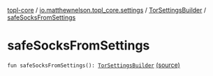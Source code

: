 [topl-core](../../index.md) / [io.matthewnelson.topl_core.settings](../index.md) / [TorSettingsBuilder](index.md) / [safeSocksFromSettings](./safe-socks-from-settings.md)

# safeSocksFromSettings

`fun safeSocksFromSettings(): `[`TorSettingsBuilder`](index.md) [(source)](https://github.com/05nelsonm/TorOnionProxyLibrary-Android/blob/master/topl-core/src/main/java/io/matthewnelson/topl_core/settings/TorSettingsBuilder.kt#L694)